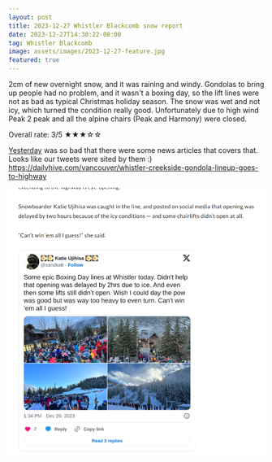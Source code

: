 ```yaml
---
layout: post
title: 2023-12-27 Whistler Blackcomb snow report
date: 2023-12-27T14:30:22-08:00
tag: Whistler Blackcomb
image: assets/images/2023-12-27-feature.jpg
featured: true
---
```

2cm of new overnight snow, and it was raining and windy. Gondolas to bring up people had no problem, and it wasn't a boxing day, so the lift lines were not as bad as typical Christmas holiday season. The snow was wet and not icy, which turned the condition really good.
Unfortunately due to high wind Peak 2 peak and all the alpine chairs (Peak and Harmony) were closed.

Overall rate: 3/5 ★★★☆☆

[Yesterday](/2023-12-27-2023-12-27-whistler-blackcomb-snow-report) was so bad that there were some news articles that covers that. Looks like our tweets were sited by them :)
<https://dailyhive.com/vancouver/whistler-creekside-gondola-lineup-goes-to-highway>

![](/assets/images/2023-12-27-Screenshot_2023-12-27_14-51-44.png)
